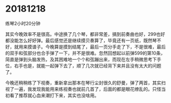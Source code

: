# 20181218

练琴2小时20分钟

其实今晚效率不是很高。中途换了几个琴，都非常差，搞到前奏曲也好，299也好都没能怎么好好弹。最后感觉还是继续摸贝奏算了，毕竟还有一页纸，既然琴不好，就用来摸谱子。今晚算是摸到结尾了，最后一页分手走了下，不是很难，最后的双手和弦部分也合手弹了一下，并不是很难。忽然回想起以前弹599的第10条，简直是弹到头脑发热，及其困难地一个个和弦蹦出来，而现在左手稍微思考下手位，右手也是，就能一起弹下去了，顺了几次就已经背下来并且没有太大的问题了。

今晚还稍稍练了下视奏，重新拿出那本在琴行尘封很久的舒曼，弹了两首，其实扫视了一遍，我发现我能用来练视奏也就前几首了，后面的都是眼花缭乱的。只怪当初看了推荐就心血来潮打下来，其实也没啥用。
